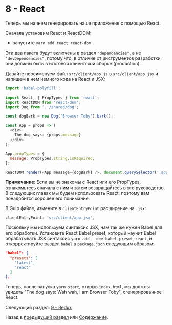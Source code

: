 # 8 - React

Теперь мы начнем генерировать наше приложение с помощью React.

Сначала установим React и ReactDOM:

- запустите `yarn add react react-dom`

Эти два пакета будут включены в раздел `"dependencies"`, а не `"devDependencies"`, потому что, в отличие от инструментов разработки, они должны быть в итоговой клиентской сборке (production).

Давайте переименуем файл `src/client/app.js` в `src/client/app.jsx` и напишем в нем немного кода на React и JSX:

```javascript
import 'babel-polyfill';

import React, { PropTypes } from 'react';
import ReactDOM from 'react-dom';
import Dog from '../shared/dog';

const dogBark = new Dog('Browser Toby').bark();

const App = props => (
  <div>
    The dog says: {props.message}
  </div>
);

App.propTypes = {
  message: PropTypes.string.isRequired,
};

ReactDOM.render(<App message={dogBark} />, document.querySelector('.app'));
```

**Примечание**: Если вы не знакомы с React или его PropTypes, ознакомьтесь сначала с ним и затем возвращайтесь в это руководство. В следующих главах мы будем использовать React, поэтому вам понадобится хорошее его понимание.

В Gulp файле, измените в `clientEntryPoint` расширение на `.jsx`:

```javascript
clientEntryPoint: 'src/client/app.jsx',
```

Поскольку мы используем синтаксис JSX, нам так же нужен Babel для его обработки.
Установите React Babel preset, который научит Babel обрабатывать JSX синтаксис
`yarn add --dev babel-preset-react`, и откорректируйте раздел `babel` в `package.json` следующим образом:

```json
"babel": {
  "presets": [
    "latest",
    "react"
  ]
},
```

Теперь, после запуска `yarn start`, открыв `index.html`, мы должны увидеть "The dog says: Wah wah, I am Browser Toby", сгенерированное React.



Следующий раздел: [9 - Redux](/tutorial/9-redux)

Назад в [предыдущий раздел](/tutorial/7-client-webpack) или [Содержание](/../../).
